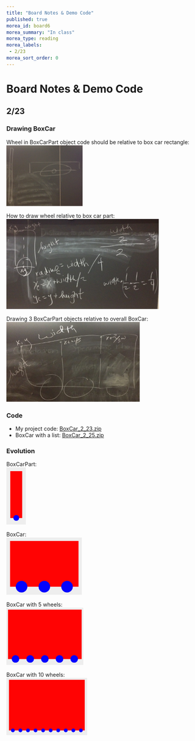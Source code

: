 ```yaml
---
title: "Board Notes & Demo Code"
published: true
morea_id: board6
morea_summary: "In class"
morea_type: reading
morea_labels:
 - 2/23
morea_sort_order: 0
---
```

# Board Notes & Demo Code

## 2/23

### Drawing BoxCar

Wheel in BoxCarPart object code should be relative to box car rectangle:<BR>
<a href="boxcarpart.JPG "><img src="boxcarpart.JPG " width="200"/></a><BR>

How to draw wheel relative to box car part:<BR>
<a href="wheel.JPG"><img src="wheel.JPG" width="400"/></a><BR>

Drawing 3 BoxCarPart objects relative to overall BoxCar:<BR>
<a href="boxcar.JPG"><img src="boxcar.JPG" width="350"/></a><BR>

### Code

 * My project code: [BoxCar_2_23.zip](BoxCar_2_23.zip)
 * BoxCar with a list: [BoxCar_2_25.zip](BoxCar_2_25.zip)

### Evolution

BoxCarPart:<BR>
<a href="BoxCarPart.png"><img src="BoxCarPart.png" height="150"/></a><P>

BoxCar:<BR>
<a href="BoxCar.png"><img src="BoxCar.png" height="150"/></a>

BoxCar with 5 wheels:<BR>
<a href="boxcar-5.png"><img src="boxcar-5.png" height="150"/></a>

BoxCar with 10 wheels:<BR>
<a href="boxcar-10.png"><img src="boxcar-10.png" height="150"/></a><BR>